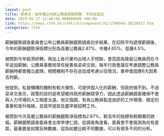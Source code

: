 ```yaml
---
layout: post
title: 梁卓文：每年獨立判斷公務員薪酬調整　不存在追加
date: 2023-05-17 12:40:08.000000000 +08:00
link: https://news.rthk.hk/rthk/ch/component/k2/1700946-20230517.htm
categories: rthk
---
```


薪酬趨勢調查委員會公布公務員薪酬趨勢調查初步結果，在扣除平均遞增薪額後，今年的薪酬趨勢淨指標分別為高層公務員2.87%、中層4.65%、低層4.5%。

被問到今年經濟好轉，再加上各行業均出現人手短缺，會否因為挽留公務員而在今年追加薪酬。公務員事務局常任秘書長梁卓文說，每年行政會議在考慮調整公務員薪酬時都會獨立處理，相關機制不存在追加或考慮以往情況，重申會因應6大因素去判斷。

他提到，私營構構的機制有較大彈性，可提供個人化的薪酬，但政府做不到。不過梁卓文表示，政策的目的是希望維持政府薪酬競爭力，因此透過薪酬調查確保不會與人力市場的人工相差太遠。他又強調，有為公務員製造良好的工作環境、穩定的事業和晉升階梯，並提早提拔及盡早做招聘工作。

被問到今次高層公務員的薪酬趨勢淨指標為2.87%，較去年的指標有較顯著的跌幅，薪酬趨勢調查委員會主席李律仁說，從調查角度看，委員會不會揣測為何有差距，最重要是如實反映數據，認為如要比較不同數據，可以有很多不同的分析。
